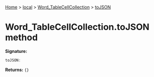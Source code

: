 [Home](./index) &gt; [local](local.md) &gt; [Word\_TableCellCollection](local.word_tablecellcollection.md) &gt; [toJSON](local.word_tablecellcollection.tojson.md)

# Word\_TableCellCollection.toJSON method


**Signature:**
```javascript
toJSON:
```
**Returns:** `{}`

